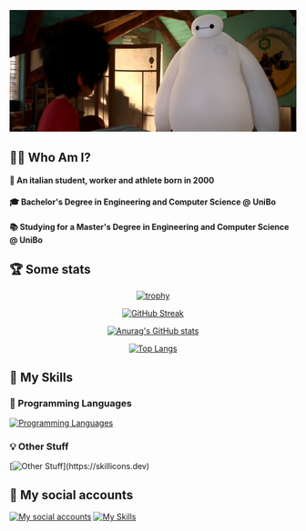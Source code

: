 <p align="center">
  <img alt="Welcome" src="./res/baymax.gif"/>
</p>

## 👨‍💻 Who Am I?
#### 👨 An italian student, worker and athlete born in 2000
#### 🎓 Bachelor's Degree in Engineering and Computer Science @ UniBo
#### 📚 Studying for a Master's Degree in Engineering and Computer Science @ UniBo

## 🏆 Some stats
<div align="center">
  
  [![trophy](https://github-profile-trophy.vercel.app/?username=andreazammarchi3&theme=dracula&row=1)](https://github.com/ryo-ma/github-profile-trophy)

  [![GitHub Streak](https://github-readme-streak-stats.herokuapp.com/?user=andreazammarchi3&theme=dark&date_format=[Y.]n.j)](https://git.io/streak-stats)

  [![Anurag's GitHub stats](https://github-readme-stats.vercel.app/api?username=andreazammarchi3&theme=dracula&bg_color=45,0F2027,203A43,2C5364)](https://github.com/anuraghazra/github-readme-stats)

  [![Top Langs](https://github-readme-stats.vercel.app/api/top-langs/?username=andreazammarchi3&langs_count=30&theme=dracula&bg_color=135,0F2027,203A43,2C5364&layout=compact)](https://github.com/anuraghazra/github-readme-stats)
  
</div>

## 🔧 My Skills
### 📝 Programming Languages
[![Programming Languages](https://skillicons.dev/icons?i=bash,c,cs,css,html,js,php,md,matlab,java,scala,py,swift)](https://skillicons.dev)
  
### 💡 Other Stuff
[![Other Stuff](https://skillicons.dev/icons?i=androidstudio,angular,arduino,autocad,aws,azure,bootstrap,discord,docker,dotnet,eclipse,express,figma,git,github,githubactions,gitlab,gradle,idea,latex,linux,mongodb,mysql,nodejs,ps,postman,powershell,pytorch,raspberrypi,reactivex,tensorflow,unity,visualstudio,vscode,vue,)](https://skillicons.dev)

## 📲 My social accounts
[![My social accounts](https://skillicons.dev/icons?i=instagram)](https://www.instagram.com/andrea_zammarchi_/) [![My Skills](https://skillicons.dev/icons?i=linkedin)](https://www.linkedin.com/in/andrea-zammarchi-704b56220/)
<!--[![My Skills](https://skillicons.dev/icons?i=facebook)](https://www.facebook.com/andrea.zammarchi.39/)-->

